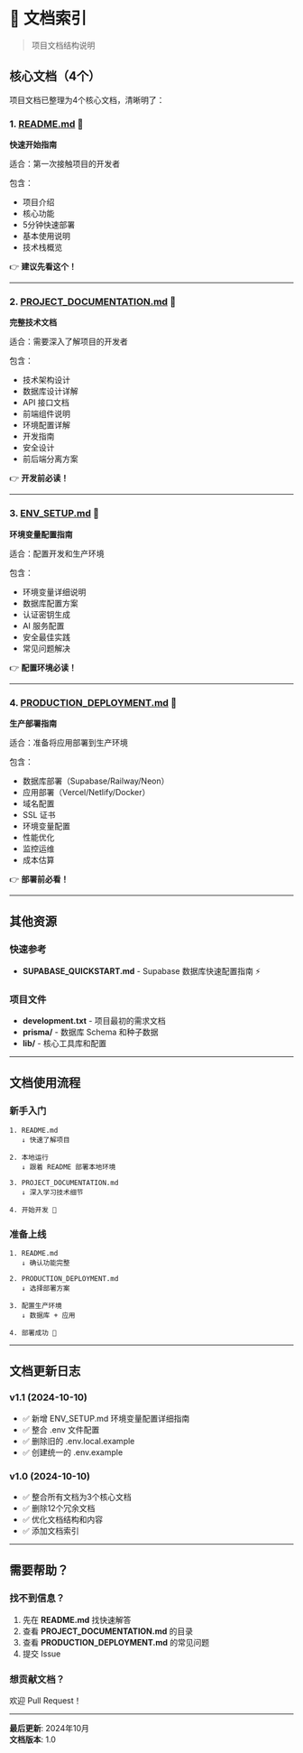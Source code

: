 # 📖 文档索引

> 项目文档结构说明

## 核心文档（4个）

项目文档已整理为4个核心文档，清晰明了：

### 1. [README.md](./README.md) 📘

**快速开始指南**

适合：第一次接触项目的开发者

包含：

- 项目介绍
- 核心功能
- 5分钟快速部署
- 基本使用说明
- 技术栈概览

👉 **建议先看这个！**

---

### 2. [PROJECT_DOCUMENTATION.md](./PROJECT_DOCUMENTATION.md) 📕

**完整技术文档**

适合：需要深入了解项目的开发者

包含：

- 技术架构设计
- 数据库设计详解
- API 接口文档
- 前端组件说明
- 环境配置详解
- 开发指南
- 安全设计
- 前后端分离方案

👉 **开发前必读！**

---

### 3. [ENV_SETUP.md](./ENV_SETUP.md) 🔐

**环境变量配置指南**

适合：配置开发和生产环境

包含：

- 环境变量详细说明
- 数据库配置方案
- 认证密钥生成
- AI 服务配置
- 安全最佳实践
- 常见问题解决

👉 **配置环境必读！**

---

### 4. [PRODUCTION_DEPLOYMENT.md](./PRODUCTION_DEPLOYMENT.md) 📗

**生产部署指南**

适合：准备将应用部署到生产环境

包含：

- 数据库部署（Supabase/Railway/Neon）
- 应用部署（Vercel/Netlify/Docker）
- 域名配置
- SSL 证书
- 环境变量配置
- 性能优化
- 监控运维
- 成本估算

👉 **部署前必看！**

---

## 其他资源

### 快速参考

- **SUPABASE_QUICKSTART.md** - Supabase 数据库快速配置指南 ⚡

### 项目文件

- **development.txt** - 项目最初的需求文档
- **prisma/** - 数据库 Schema 和种子数据
- **lib/** - 核心工具库和配置

---

## 文档使用流程

### 新手入门

```
1. README.md
   ↓ 快速了解项目

2. 本地运行
   ↓ 跟着 README 部署本地环境

3. PROJECT_DOCUMENTATION.md
   ↓ 深入学习技术细节

4. 开始开发 🚀
```

### 准备上线

```
1. README.md
   ↓ 确认功能完整

2. PRODUCTION_DEPLOYMENT.md
   ↓ 选择部署方案

3. 配置生产环境
   ↓ 数据库 + 应用

4. 部署成功 🎉
```

---

## 文档更新日志

### v1.1 (2024-10-10)

- ✅ 新增 ENV_SETUP.md 环境变量配置详细指南
- ✅ 整合 .env 文件配置
- ✅ 删除旧的 .env.local.example
- ✅ 创建统一的 .env.example

### v1.0 (2024-10-10)

- ✅ 整合所有文档为3个核心文档
- ✅ 删除12个冗余文档
- ✅ 优化文档结构和内容
- ✅ 添加文档索引

---

## 需要帮助？

### 找不到信息？

1. 先在 **README.md** 找快速解答
2. 查看 **PROJECT_DOCUMENTATION.md** 的目录
3. 查看 **PRODUCTION_DEPLOYMENT.md** 的常见问题
4. 提交 Issue

### 想贡献文档？

欢迎 Pull Request！

---

**最后更新**: 2024年10月  
**文档版本**: 1.0
